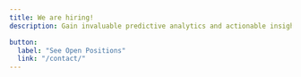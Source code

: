 ```yaml
---
title: We are hiring!
description: Gain invaluable predictive analytics and actionable insights.

button:
  label: "See Open Positions"
  link: "/contact/"
---
```

